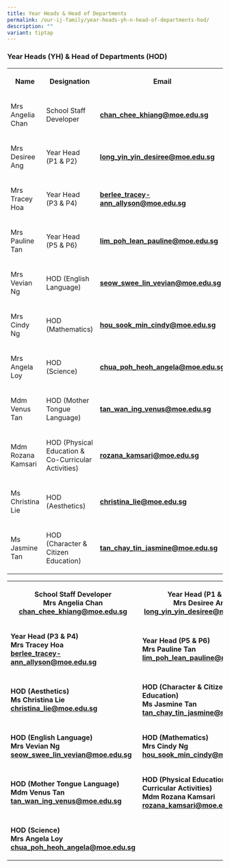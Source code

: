 ```yaml
---
title: Year Heads & Head of Departments
permalink: /our-ij-family/year-heads-yh-n-head-of-departments-hod/
description: ""
variant: tiptap
---
```

<h3>Year Heads (YH) &amp; Head of Departments (HOD)</h3><table><tbody><tr><th rowspan="1" colspan="1"><p>Name</p></th><th rowspan="1" colspan="1"><p>Designation</p></th><th rowspan="1" colspan="1"><p>Email</p></th></tr><tr><td rowspan="1" colspan="1"><p>Mrs Angelia Chan</p></td><td rowspan="1" colspan="1"><p>School Staff Developer</p></td><td rowspan="1" colspan="1"><p><strong><a href="mailto:chan_chee_khiang@moe.edu.sg" rel="noopener noreferrer nofollow" target="_blank">chan_chee_khiang@moe.edu.sg</a></strong></p></td></tr><tr><td rowspan="1" colspan="1"><p>Mrs Desiree Ang</p></td><td rowspan="1" colspan="1"><p>Year Head (P1 &amp; P2)</p></td><td rowspan="1" colspan="1"><p><strong><a href="mailto:long_yin_yin_desiree@moe.edu.sg" rel="noopener noreferrer nofollow" target="_blank">long_yin_yin_desiree@moe.edu.sg</a></strong></p></td></tr><tr><td rowspan="1" colspan="1"><p>Mrs Tracey Hoa</p></td><td rowspan="1" colspan="1"><p>Year Head (P3 &amp; P4)</p></td><td rowspan="1" colspan="1"><p><strong><a href="mailto:berlee_tracey-ann_allyson@moe.edu.sg" rel="noopener noreferrer nofollow" target="_blank">berlee_tracey-ann_allyson@moe.edu.sg</a></strong></p></td></tr><tr><td rowspan="1" colspan="1"><p>Mrs Pauline Tan</p></td><td rowspan="1" colspan="1"><p>Year Head (P5 &amp; P6)</p></td><td rowspan="1" colspan="1"><p><strong><a href="mailto:lim_poh_lean_pauline@moe.edu.sg" rel="noopener noreferrer nofollow" target="_blank"><u>lim_poh_lean_pauline@moe.edu.sg</u></a></strong></p></td></tr><tr><td rowspan="1" colspan="1"><p>Mrs Vevian Ng</p></td><td rowspan="1" colspan="1"><p>HOD (English Language)</p></td><td rowspan="1" colspan="1"><p><strong><a href="mailto:seow_swee_lin_vevian@moe.edu.sg" rel="noopener noreferrer nofollow" target="_blank"><u>seow_swee_lin_vevian@moe.edu.sg</u></a></strong></p></td></tr><tr><td rowspan="1" colspan="1"><p>Mrs Cindy Ng</p></td><td rowspan="1" colspan="1"><p>HOD (Mathematics)</p></td><td rowspan="1" colspan="1"><p><strong><a href="mailto:hou_sook_min_cindy@moe.edu.sg" rel="noopener noreferrer nofollow" target="_blank"><u>hou_sook_min_cindy@moe.edu.sg</u></a></strong></p></td></tr><tr><td rowspan="1" colspan="1"><p>Mrs Angela Loy</p></td><td rowspan="1" colspan="1"><p>HOD (Science)</p></td><td rowspan="1" colspan="1"><p><strong><a href="mailto:chua_poh_heoh_angela@moe.edu.sg" rel="noopener noreferrer nofollow" target="_blank"><u>chua_poh_heoh_angela@moe.edu.sg</u></a></strong></p></td></tr><tr><td rowspan="1" colspan="1"><p>Mdm Venus Tan</p></td><td rowspan="1" colspan="1"><p>HOD (Mother Tongue Language)</p></td><td rowspan="1" colspan="1"><p><strong><a href="mailto:tan_wan_ing_venus@moe.edu.sg" rel="noopener noreferrer nofollow" target="_blank"><u>tan_wan_ing_venus@moe.edu.sg</u></a></strong></p></td></tr><tr><td rowspan="1" colspan="1"><p>Mdm Rozana Kamsari</p></td><td rowspan="1" colspan="1"><p>HOD (Physical Education &amp; Co-Curricular Activities)</p></td><td rowspan="1" colspan="1"><p><strong><a href="mailto:rozana_kamsari@moe.edu.sg" rel="noopener noreferrer nofollow" target="_blank"><u>rozana_kamsari@moe.edu.sg</u></a></strong></p></td></tr><tr><td rowspan="1" colspan="1"><p>Ms Christina Lie</p></td><td rowspan="1" colspan="1"><p>HOD (Aesthetics)</p></td><td rowspan="1" colspan="1"><p><strong><a href="mailto:christina_lie@moe.edu.sg" rel="noopener noreferrer nofollow" target="_blank"><u>christina_lie@moe.edu.sg</u></a></strong></p></td></tr><tr><td rowspan="1" colspan="1"><p>Ms Jasmine Tan</p></td><td rowspan="1" colspan="1"><p>HOD (Character &amp; Citizen Education)</p></td><td rowspan="1" colspan="1"><p><strong><a href="mailto:tan_chay_tin_jasmine@moe.edu.sg" rel="noopener noreferrer nofollow" target="_blank"><u>tan_chay_tin_jasmine@moe.edu.sg</u></a></strong></p></td></tr></tbody></table><p></p><table><tbody><tr><th rowspan="1" colspan="1"><p><strong>School Staff Developer<br>Mrs Angelia Chan<br><a href="mailto:chan_chee_khiang@moe.edu.sg" rel="noopener noreferrer nofollow" target="_blank">chan_chee_khiang@moe.edu.sg</a></strong></p></th><th rowspan="1" colspan="1"><p><strong>Year Head (P1 &amp; P2)<br>Mrs Desiree Ang<br><a href="mailto:long_yin_yin_desiree@moe.edu.sg" rel="noopener noreferrer nofollow" target="_blank">long_yin_yin_desiree@moe.edu.sg</a></strong></p></th></tr><tr><td rowspan="1" colspan="1"><p><strong>Year Head (P3 &amp; P4)<br>Mrs Tracey Hoa<br><a href="mailto:berlee_tracey-ann_allyson@moe.edu.sg" rel="noopener noreferrer nofollow" target="_blank">berlee_tracey-ann_allyson@moe.edu.sg</a></strong></p></td><td rowspan="1" colspan="1"><p><strong>Year Head (P5 &amp; P6)<br>Mrs Pauline Tan<br><a href="mailto:lim_poh_lean_pauline@moe.edu.sg" rel="noopener noreferrer nofollow" target="_blank">lim_poh_lean_pauline@moe.edu.sg</a></strong></p></td></tr><tr><td rowspan="1" colspan="1"><p><strong>HOD (Aesthetics)<br>Ms Christina Lie<br><a href="mailto:christina_lie@moe.edu.sg" rel="noopener noreferrer nofollow" target="_blank">christina_lie@moe.edu.sg</a></strong></p></td><td rowspan="1" colspan="1"><p><strong>HOD (Character &amp; Citizenship Education)<br>Ms Jasmine Tan<br><a href="mailto:tan_chay_tin_jasmine@moe.edu.sg" rel="noopener noreferrer nofollow" target="_blank">tan_chay_tin_jasmine@moe.edu.sg</a></strong></p></td></tr><tr><td rowspan="1" colspan="1"><p><strong>HOD (English Language)<br>Mrs Vevian Ng<br><a href="mailto:seow_swee_lin_vevian@moe.edu.sg" rel="noopener noreferrer nofollow" target="_blank">seow_swee_lin_vevian@moe.edu.sg</a></strong></p></td><td rowspan="1" colspan="1"><p><strong>HOD (Mathematics)<br>Mrs Cindy Ng<br><a href="mailto:hou_sook_min_cindy@moe.edu.sg" rel="noopener noreferrer nofollow" target="_blank">hou_sook_min_cindy@moe.edu.sg</a></strong></p></td></tr><tr><td rowspan="1" colspan="1"><p><strong>HOD (Mother Tongue Language)<br>Mdm Venus Tan<br><a href="mailto:tan_wan_ing_venus@moe.edu.sg" rel="noopener noreferrer nofollow" target="_blank">tan_wan_ing_venus@moe.edu.sg</a></strong></p></td><td rowspan="1" colspan="1"><p><strong>HOD (Physical Education &amp;Co-Curricular Activities)<br>Mdm Rozana Kamsari<br><a href="mailto:rozana_kamsari@moe.edu.sg" rel="noopener noreferrer nofollow" target="_blank">rozana_kamsari@moe.edu.sg</a></strong></p></td></tr><tr><td rowspan="1" colspan="1"><p><strong>HOD (Science)<br>Mrs Angela Loy<br><a href="mailto:chua_poh_heoh_angela@moe.edu.sg" rel="noopener noreferrer nofollow" target="_blank">chua_poh_heoh_angela@moe.edu.sg</a></strong></p></td><td rowspan="1" colspan="1"><p></p></td></tr></tbody></table><p></p>